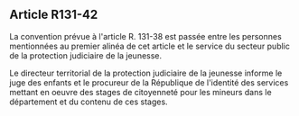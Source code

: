 Article R131-42
----
La convention prévue à l'article R. 131-38 est passée entre les personnes
mentionnées au premier alinéa de cet article et le service du secteur public de
la protection judiciaire de la jeunesse.

Le directeur territorial de la protection judiciaire de la jeunesse informe le
juge des enfants et le procureur de la République de l'identité des services
mettant en oeuvre des stages de citoyenneté pour les mineurs dans le département
et du contenu de ces stages.
